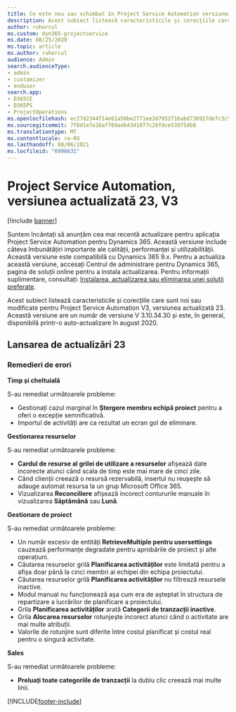 ```yaml
---
title: Ce este nou sau schimbat în Project Service Automation versiunea actualizată 23, V3
description: Acest subiect listează caracteristicile și corecțiile care sunt disponibile în Project Service Automation V3, versiunea actualizată 23, V3.
author: ruhercul
ms.custom: dyn365-projectservice
ms.date: 08/25/2020
ms.topic: article
ms.author: ruhercul
audience: Admin
search.audienceType:
- admin
- customizer
- enduser
search.app:
- D365CE
- D365PS
- ProjectOperations
ms.openlocfilehash: ec27d2344f14e61a50be2771ee3d7952f16abd736927de7c3c5a019351a3e067
ms.sourcegitcommit: 7f8d1e7a16af769adb43d1877c28fdce53975db8
ms.translationtype: MT
ms.contentlocale: ro-RO
ms.lasthandoff: 08/06/2021
ms.locfileid: "6996631"
---
```

# <a name="project-service-automation-update-release-23-v3"></a>Project Service Automation, versiunea actualizată 23, V3

[!include [banner](../includes/psa-now-project-operations.md)]

Suntem încântați să anunțăm cea mai recentă actualizare pentru aplicația Project Service Automation pentru Dynamics 365. Această versiune include câteva îmbunătățiri importante ale calității, performanței și utilizabilității. Această versiune este compatibilă cu Dynamics 365 9.x. Pentru a actualiza această versiune, accesați Centrul de administrare pentru Dynamics 365, pagina de soluții online pentru a instala actualizarea. Pentru informații suplimentare, consultați: [Instalarea, actualizarea sau eliminarea unei soluții preferate](/power-platform/admin/install-remove-preferred-solution).

Acest subiect listează caracteristicile și corecțiile care sunt noi sau modificate pentru Project Service Automation V3, versiunea actualizată 23. Această versiune are un număr de versiune V 3.10.34.30 și este, în general, disponibilă printr-o auto-actualizare în august 2020.

## <a name="update-release-23"></a>Lansarea de actualizări 23

### <a name="bug-fixes"></a>Remedieri de erori

**Timp și cheltuială**

S-au remediat următoarele probleme:
- Gestionați cazul marginal în **Ștergere membru echipă proiect** pentru a oferi o excepție semnificativă.
- Importul de activități are ca rezultat un ecran gol de eliminare.

**Gestionarea resurselor**

S-au remediat următoarele probleme:

- **Cardul de resurse al grilei de utilizare a resurselor** afișează date incorecte atunci când scala de timp este mai mare de cinci zile.
- Când clienții creează o resursă rezervabilă, insertul nu reușește să adauge automat resursa la un grup Microsoft Office 365.
- Vizualizarea **Reconciliere** afișează incorect contururile manuale în vizualizarea **Săptămână** sau **Lună**.

**Gestionare de proiect**

S-au remediat următoarele probleme:

- Un număr excesiv de entități **RetrieveMultiple pentru usersettings** cauzează performanțe degradate pentru aprobările de proiect și alte operațiuni.
- Căutarea resurselor grilă **Planificarea activităților** este limitată pentru a afișa doar până la cinci membri ai echipei din echipa proiectului. 
- Căutarea resurselor grilă **Planificarea activităților** nu filtrează resursele inactive.
- Modul manual nu funcționează așa cum era de așteptat în structura de repartizare a lucrărilor de planificare a proiectului.
- Grila **Planificarea activităților** arată **Categorii de tranzacții inactive**.
- Grila **Alocarea resurselor** rotunjește incorect atunci când o activitate are mai multe atribuții.
- Valorile de rotunjire sunt diferite între costul planificat și costul real pentru o singură activitate.

**Sales**

S-au remediat următoarele probleme:

- **Preluați toate categoriile de tranzacții** la dublu clic creează mai multe linii.


[!INCLUDE[footer-include](../includes/footer-banner.md)]